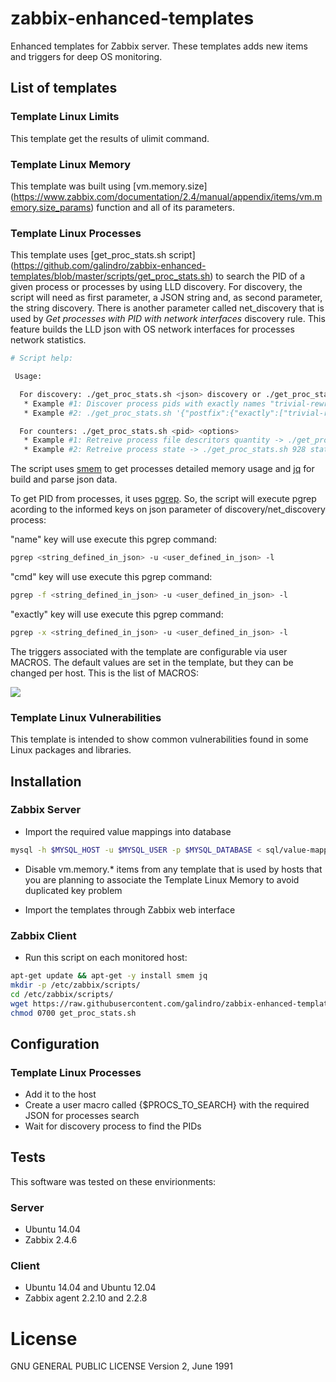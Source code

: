 # zabbix-enhanced-templates
Enhanced templates for Zabbix server. These templates adds new items and triggers for deep OS monitoring.

## List of templates

### Template Linux Limits

This template get the results of ulimit command.

### Template Linux Memory

This template was built using [vm.memory.size] (https://www.zabbix.com/documentation/2.4/manual/appendix/items/vm.memory.size_params) function and all of its parameters.

### Template Linux Processes

This template uses [get_proc_stats.sh script] (https://github.com/galindro/zabbix-enhanced-templates/blob/master/scripts/get_proc_stats.sh) to search the PID of a given process or processes by using LLD discovery. For discovery, the script will need as first parameter, a JSON string and, as second parameter, the string discovery. There is another parameter called net_discovery that is used by *Get processes with PID with network interfaces* discovery rule. This feature builds the LLD json with OS network interfaces for processes network statistics.

```bash
# Script help:

 Usage:

  For discovery: ./get_proc_stats.sh <json> discovery or ./get_proc_stats.sh <json> net_discovery
   * Example #1: Discover process pids with exactly names "trivial-rewrite" and "qmgr" that are owned by postfix and discover process pids with "zabbix" on its name and "/usr/bin" regexp on its entire command line -> ./get_proc_stats.sh '{"postfix":{"exactly":["trivial-rewrite","qmgr"]},"root":{"name":["zabbix","ssh"],"cmd":["/usr/bin"]}}' discovery
   * Example #2: ./get_proc_stats.sh '{"postfix":{"exactly":["trivial-rewrite","qmgr"]},"root":{"name":["zabbix","ssh"],"cmd":["/bin/sh"]}}' discovery

  For counters: ./get_proc_stats.sh <pid> <options>
   * Example #1: Retreive process file descritors quantity -> ./get_proc_stats.sh 928 fd
   * Example #2: Retreive process state -> ./get_proc_stats.sh 928 state
```

The script uses [smem](https://www.selenic.com/smem/) to get processes detailed memory usage and [jq](https://stedolan.github.io/jq/) for build and parse json data.

To get PID from processes, it uses [pgrep](http://linux.die.net/man/1/pgrep). So, the script will execute pgrep acording to the informed keys on json parameter of discovery/net_discovery process:

"name" key will use execute this pgrep command: 
```bash
pgrep <string_defined_in_json> -u <user_defined_in_json> -l
```
"cmd" key will use execute this pgrep command: 
```bash
pgrep -f <string_defined_in_json> -u <user_defined_in_json> -l
```

"exactly" key will use execute this pgrep command: 
```bash
pgrep -x <string_defined_in_json> -u <user_defined_in_json> -l
```

The triggers associated with the template are configurable via user MACROS. The default values are set in the template, but they can be changed per host. This is the list of MACROS:

![](https://raw.githubusercontent.com/galindro/zabbix-enhanced-templates/master/template_linux_processes_macros.png)


### Template Linux Vulnerabilities

This template is intended to show common vulnerabilities found in some Linux packages and libraries.

## Installation

### Zabbix Server

* Import the required value mappings into database

```bash 
mysql -h $MYSQL_HOST -u $MYSQL_USER -p $MYSQL_DATABASE < sql/value-mappings.sql
```

* Disable vm.memory.* items from any template that is used by hosts that you are planning to associate the Template Linux Memory to avoid duplicated key problem

* Import the templates through Zabbix web interface

### Zabbix Client

* Run this script on each monitored host:

```bash 
apt-get update && apt-get -y install smem jq
mkdir -p /etc/zabbix/scripts/
cd /etc/zabbix/scripts/
wget https://raw.githubusercontent.com/galindro/zabbix-enhanced-templates/master/scripts/get_proc_stats.sh
chmod 0700 get_proc_stats.sh
```

## Configuration

### Template Linux Processes

* Add it to the host
* Create a user macro called {$PROCS_TO_SEARCH} with the required JSON for processes search
* Wait for discovery process to find the PIDs

## Tests

This software was tested on these envirionments:

### Server
* Ubuntu 14.04
* Zabbix 2.4.6

### Client
* Ubuntu 14.04 and Ubuntu 12.04
* Zabbix agent 2.2.10 and 2.2.8

# License

GNU GENERAL PUBLIC LICENSE Version 2, June 1991
